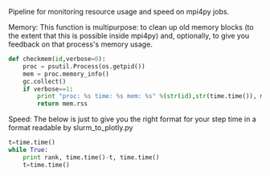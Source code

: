 Pipeline for monitoring resource usage and speed on mpi4py jobs.

Memory: This function is multipurpose: to clean up old memory blocks (to the extent that this is possible inside mpi4py) and, optionally, to give you feedback on that process's memory usage.

```python
def checkmem(id,verbose=0):
	proc = psutil.Process(os.getpid())
	mem = proc.memory_info()
	gc.collect()
	if verbose==1:
		print "proc: %s time: %s mem: %s" %(str(id),str(time.time()), mem)
		return mem.rss
```

Speed: The below is just to give you the right format for your step time in a format readable by slurm_to_plotly.py

```python
t=time.time()
while True:
	print rank, time.time()-t, time.time()
	t=time.time()
```
